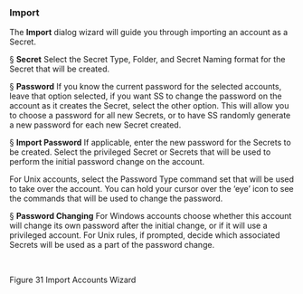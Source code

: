 ### Import

The **Import** dialog wizard will guide you through importing an account as a Secret.

§ **Secret**  Select the Secret Type, Folder, and Secret Naming format for the Secret that will be created.

§ **Password**  If you know the current password for the selected accounts, leave that option selected, if you want SS to change the password on the account as it creates the Secret, select the other option. This will allow you to choose a password for all new Secrets, or to have SS randomly generate a new password for each new Secret created.

§ **Import Password**  If applicable, enter the new password for the Secrets to be created. Select the privileged Secret or Secrets that will be used to perform the initial password change on the account. 

For Unix accounts, select the Password Type command set that will be used to take over the account. You can hold your cursor over the ‘eye’ icon to see the commands that will be used to change the password.

§ **Password Changing**  For Windows accounts choose whether this account will change its own password after the initial change, or if it will use a privileged account. For Unix rules, if prompted, decide which associated Secrets will be used as a part of the password change.

​                                   

Figure 31  Import Accounts Wizard
